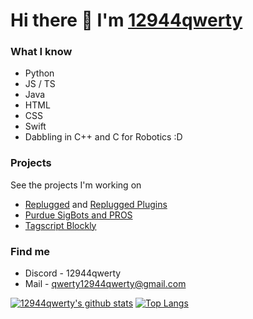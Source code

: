 # Hi there 👋 I'm [12944qwerty](https://12944qwerty.github.io)

### What I know
- Python
- JS / TS
- Java
- HTML
- CSS
- Swift
- Dabbling in C++ and C for Robotics :D

### Projects
See the projects I'm working on
 - [Replugged](https://replugged.dev) and [Replugged Plugins](https://github.com/qwerty-mods)
 - [Purdue SigBots and PROS](https://github.com/purduesigbots)
 - [Tagscript Blockly](https://12944qwerty.github.io/TagScript-Blocks/)

### Find me
- Discord - 12944qwerty
- Mail - [qwerty12944qwerty@gmail.com](mailto:qwerty12944qwerty@gmail.com)

[![12944qwerty's github stats](https://github-readme-stats.vercel.app/api?username=12944qwerty&theme=dark&hide_border=true&show_icons=true)](https://github.com/anuraghazra/github-readme-stats)
[![Top Langs](https://github-readme-stats.vercel.app/api/top-langs/?username=12944qwerty&theme=dark&hide_border=true&layout=compact)](https://github.com/12944qwerty/github-readme-stats)
